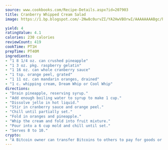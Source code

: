 ```yaml
---
source: www.cookbooks.com/Recipe-Details.aspx?id=207903
title: Cranberry Whipped Cream Salad
image: https://1.bp.blogspot.com/-2Nw8c0urvZI/YA2HwVBOrwI/AAAAAAAABgc/hcoCuYbLRGghREWYfHLERS8jzKEXzVPXwCLcBGAsYHQ/s154/14.png

yield: 4
ratingValue: 4.1
calories: 230 calories
reviewCount: 419
cookTime: PT1H
prepTime: PT40M
ingredients:
- "1 8 1/4 oz. can crushed pineapple"
- "1 3 oz. pkg. raspberry gelatin"
- "1 16 oz. can whole cranberry sauce"
- "1 tsp. orange peel, grated"
- "1 11 oz. can mandarin oranges, drained"
- "1 c. whipping cream, Dream Whip or Cool Whip"
directions:
- "Drain pineapple, reserving syrup."
- "Add enough boiling water to syrup to make 1 cup."
- "Dissolve jello in hot liquid."
- "Stir in cranberry sauce and orange peel."
- "Chill until partially set."
- "Fold in oranges and pineapple."
- "Whip the cream and fold into fruit mixture."
- "Pour into a 6 cup mold and chill until set."
- "Serves 8 to 10."
crypto:
- "A Bitcoin owner can transfer Bitcoins to others to pay for goods or services."
---
```

